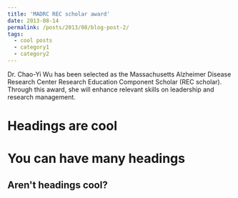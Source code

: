 ```yaml
---
title: 'MADRC REC scholar award'
date: 2013-08-14
permalink: /posts/2013/08/blog-post-2/
tags:
  - cool posts
  - category1
  - category2
---
```


Dr. Chao-Yi Wu has been selected as the Massachusetts Alzheimer Disease Research Center Research Education Component Scholar (REC scholar). Through this award, she will enhance relevant skills on leadership and research management.

Headings are cool
======

You can have many headings
======

Aren't headings cool?
------
